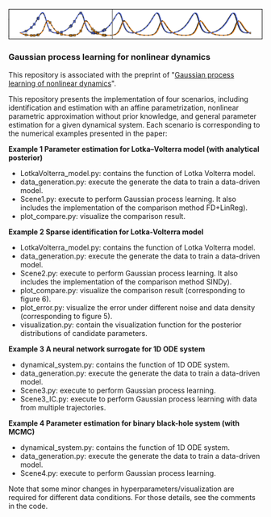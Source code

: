  ![](https://github.com/DongweiYe/Gaussian-Process-Learning/blob/main/github_figure.png)
### Gaussian process learning for nonlinear dynamics
This repository is associated with the preprint of "[Gaussian process learning of nonlinear dynamics](https://arxiv.org/abs/2312.12193)". 

This repository presents the implementation of four scenarios, including identification and estimation with an affine parametrization, nonlinear parametric approximation without prior knowledge, and general parameter estimation for a given dynamical system. Each scenario is corresponding to the numerical examples presented in the paper: 

**Example 1 Parameter estimation for Lotka–Volterra model (with analytical posterior)**
- LotkaVolterra_model.py: contains the function of Lotka Volterra model.
- data_generation.py: execute the generate the data to train a data-driven model.
- Scene1.py: execute to perform Gaussian process learning. It also includes the implementation of the comparison method FD+LinReg).
- plot_compare.py: visualize the comparison result.
      
**Example 2 Sparse identification for Lotka-Volterra model** 
- LotkaVolterra_model.py: contains the function of Lotka Volterra model.
- data_generation.py: execute the generate the data to train a data-driven model.
- Scene2.py: execute to perform Gaussian process learning. It also includes the implementation of the comparison method SINDy).
- plot_compare.py: visualize the comparison result (corresponding to figure 6).
- plot_error.py: visualize the error under different noise and data density (corresponding to figure 5).
- visualization.py: contain the visualization function for the posterior distributions of candidate parameters.

**Example 3 A neural network surrogate for 1D ODE system**
- dynamical_system.py: contains the function of 1D ODE system.
- data_generation.py: execute the generate the data to train a data-driven model.
- Scene3.py: execute to perform Gaussian process learning.
- Scene3_IC.py: execute to perform Gaussian process learning with data from multiple trajectories.

**Example 4 Parameter estimation for binary black-hole system (with MCMC)**
- dynamical_system.py: contains the function of 1D ODE system.
- data_generation.py: execute the generate the data to train a data-driven model.
- Scene4.py: execute to perform Gaussian process learning.

Note that some minor changes in hyperparameters/visualization are required for different data conditions. For those details, see the comments in the code.
